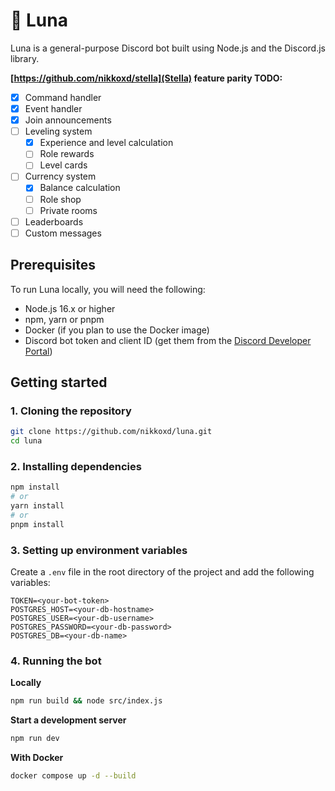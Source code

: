 # 🌙 Luna

Luna is a general-purpose Discord bot built using Node.js and the Discord.js library.

**[https://github.com/nikkoxd/stella](Stella) feature parity TODO:**
- [x] Command handler
- [x] Event handler
- [x] Join announcements
- [ ] Leveling system
  - [x] Experience and level calculation
  - [ ] Role rewards
  - [ ] Level cards
- [ ] Currency system
  - [x] Balance calculation
  - [ ] Role shop
  - [ ] Private rooms
- [ ] Leaderboards
- [ ] Custom messages

## Prerequisites

To run Luna locally, you will need the following:

* Node.js 16.x or higher
* npm, yarn or pnpm
* Docker (if you plan to use the Docker image)
* Discord bot token and client ID (get them from the [Discord Developer Portal](https://discord.com/developers/applications))

## Getting started

### 1. Cloning the repository

```bash
git clone https://github.com/nikkoxd/luna.git
cd luna
```

### 2. Installing dependencies

```bash
npm install
# or
yarn install
# or
pnpm install
```

### 3. Setting up environment variables

Create a `.env` file in the root directory of the project and add the following variables:
```dotenv
TOKEN=<your-bot-token>
POSTGRES_HOST=<your-db-hostname>
POSTGRES_USER=<your-db-username>
POSTGRES_PASSWORD=<your-db-password>
POSTGRES_DB=<your-db-name>
```

### 4. Running the bot

**Locally**
```bash
npm run build && node src/index.js
```

**Start a development server**
```bash
npm run dev
```

**With Docker**
```bash
docker compose up -d --build
```
